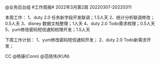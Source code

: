 @业务后台组 #工作周报#
2022年3月第2周 20220307-20220311

本周工作：
1、duty 2.0 任务新字段开发联调；1.5人天
2、统计分析联调修改；0.5人天
3、disney 数据文档整理；1人天
4、duty 2.0 Todo需求梳理；0.5人天
5、yum修改密码短信通知梳理开发；1.5人天

下周工作计划：
1、yum修改密码短信通知开发；
2、duty 2.0 Todo新需求开发；

CC @杨康(Conn) @范晓伟(KUN)